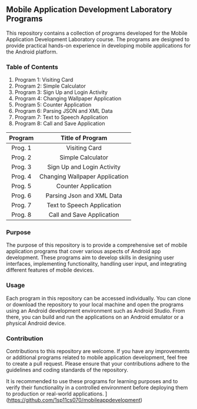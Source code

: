 ## Mobile Application Development Laboratory Programs

This repository contains a collection of programs developed for the Mobile Application Development Laboratory course. The programs are designed to provide practical hands-on experience in developing mobile applications for the Android platform.

### Table of Contents

1. Program 1: Visiting Card
2. Program 2: Simple Calculator
3. Program 3: Sign Up and Login Activity
4. Program 4: Changing Wallpaper Application
5. Program 5: Counter Application
6. Program 6: Parsing JSON and XML Data
7. Program 7: Text to Speech Application
8. Program 8: Call and Save Application

|    Program     |         Title of Program       | 
| :------------: | :----------------------------: | 
|    Prog. 1     |          Visiting Card         |     
|    Prog. 2     |        Simple Calculator       |    
|    Prog. 3     |   Sign Up and Login Activity   |   
|    Prog. 4     | Changing Wallpaper Application |
|    Prog. 5     |       Counter Application      | 
|    Prog. 6     |   Parsing Json and XML Data    | 
|    Prog. 7     |   Text to Speech Application   | 
|    Prog. 8     |    Call and Save Application   | 

### Purpose

The purpose of this repository is to provide a comprehensive set of mobile application programs that cover various aspects of Android app development. These programs aim to develop skills in designing user interfaces, implementing functionality, handling user input, and integrating different features of mobile devices.

### Usage

Each program in this repository can be accessed individually. You can clone or download the repository to your local machine and open the programs using an Android development environment such as Android Studio. From there, you can build and run the applications on an Android emulator or a physical Android device.

### Contribution

Contributions to this repository are welcome. If you have any improvements or additional programs related to mobile application development, feel free to create a pull request. Please ensure that your contributions adhere to the guidelines and coding standards of the repository.



It is recommended to use these programs for learning purposes and to verify their functionality in a controlled environment before deploying them to production or real-world applications.
](https://github.com/1sp11cs070/mobileappdevelopment)
